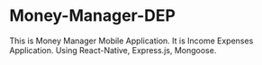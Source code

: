 # Money-Manager-DEP
This is Money Manager Mobile Application. It is Income Expenses Application. Using React-Native, Express.js, Mongoose.  
